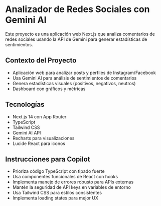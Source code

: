 <!-- Use this file to provide workspace-specific custom instructions to Copilot. For more details, visit https://code.visualstudio.com/docs/copilot/copilot-customization#_use-a-githubcopilotinstructionsmd-file -->

# Analizador de Redes Sociales con Gemini AI

Este proyecto es una aplicación web Next.js que analiza comentarios de redes sociales usando la API de Gemini para generar estadísticas de sentimientos.

## Contexto del Proyecto

- Aplicación web para analizar posts y perfiles de Instagram/Facebook
- Usa Gemini AI para análisis de sentimientos de comentarios
- Genera estadísticas visuales (positivos, negativos, neutros)
- Dashboard con gráficos y métricas

## Tecnologías

- Next.js 14 con App Router
- TypeScript
- Tailwind CSS
- Gemini AI API
- Recharts para visualizaciones
- Lucide React para iconos

## Instrucciones para Copilot

- Prioriza código TypeScript con tipado fuerte
- Usa componentes funcionales de React con hooks
- Implementa manejo de errores robusto para APIs externas
- Mantén la seguridad de API keys en variables de entorno
- Usa Tailwind CSS para estilos consistentes
- Implementa loading states para mejor UX
